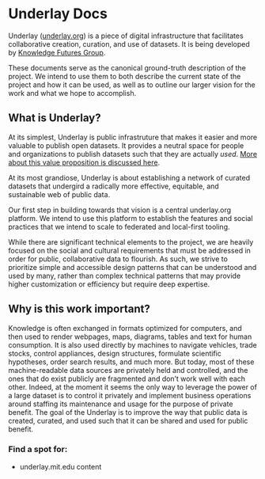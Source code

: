 # Underlay Docs

Underlay ([underlay.org](https://www.underlay.org)) is a piece of digital infrastructure that facilitates collaborative creation, curation, and use of datasets. It is being developed by [Knowledge Futures Group](https://www.knowledgefutures.org).

These documents serve as the canonical ground-truth description of the project. We intend to use them to both describe the current state of the project and how it can be used, as well as to outline our larger vision for the work and what we hope to accomplish.

## What is Underlay?
At its simplest, Underlay is public infrastruture that makes it easier and more valuable to publish open datasets. It provides a neutral space for people and organizations to publish datasets such that they are actually *used*. [More about this value proposition is discussed here](https://notes.knowledgefutures.org/pub/1id7h71i).

At its most grandiose, Underlay is about establishing a network of curated datasets that undergird a radically more effective, equitable, and sustainable web of public data.

Our first step in building towards that vision is a central underlay.org platform. We intend to use this platform to establish the features and social practices that we intend to scale to federated and local-first tooling.

While there are significant technical elements to the project, we are heavily focused on the social and cultural requirements that must be addressed in order for public, collaborative data to flourish. As such, we strive to prioritize simple and accessible design patterns that can be understood and used by many, rather than complex technical patterns that may provide higher customization or efficiency but require deep expertise.

## Why is this work important?
Knowledge is often exchanged in formats optimized for computers, and then used to render webpages, maps, diagrams, tables and text for human consumption. It is also used directly by machines to navigate vehicles, trade stocks, control appliances, design structures, formulate scientific hypotheses, order search results, and much more. But today, most of these machine-readable data sources are privately held and controlled, and the ones that do exist publicly are fragmented and don’t work well with each other. Indeed, at the moment it seems the only way to leverage the power of a large dataset is to control it privately and implement business operations around staffing its maintenance and usage for the purpose of private benefit. The goal of the Underlay is to improve the way that public data is created, curated, and used such that it can be shared and used for public benefit.


### Find a spot for:
- underlay.mit.edu content
